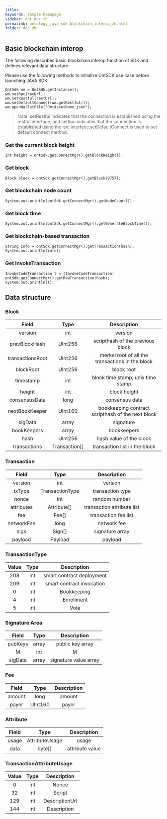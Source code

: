 ```yaml
---
title: 
keywords: sample homepage
sidebar: ont_doc_zh
permalink: ontology_java_sdk_blockchain_interop_zh.html
folder: doc_zh
---
```



## Basic blockchain interop

The following describes basic blockchain interop function of SDK and defines relevant data structure.

Please use the following methods to initialize OntSDK use case before launching JAVA SDK.

```
OntSdk wm = OntSdk.getInstance();
wm.setRpc(rpcUrl);
wm.setRestful(restUrl);
wm.setDefaultConnect(wm.getRestful());
wm.openWalletFile("OntAssetDemo.json");
```

> Note: setRestful indicates that the connection is established using the restful interface, and setRpc indicates that the connection is established using the rpc interface,setDefaultConnect is used to set default connect method. 

### Get the current block height

```
int height = ontSdk.getConnectMgr().getBlockHeight();
```

### Get block

```
Block block = ontSdk.getConnectMgr().getBlock(9757);
```



### Get blockchain node count

```
System.out.println(ontSdk.getConnectMgr().getNodeCount());
```

### Get block time

```
System.out.println(ontSdk.getConnectMgr().getGenerateBlockTime());
```

### Get blockchain-based transaction

```
String info = ontSdk.getConnectMgr().getTransaction(hash);
System.out.println(info);
```
### Get InvokeTransaction 

```
InvokeCodeTransaction t = (InvokeCodeTransaction) ontSdk.getConnectMgr().getRawTransaction(hash);
System.out.println(t);
```

## Data structure

### Block

| Field     |     Type |   Description   | 
| :--------------: | :--------:| :------: |
|    version|   int|  version  |
|    prevBlockHash|   UInt256|  scripthash of the previous block|
|    transactionsRoot|   UInt256|  merkel root of all the transactions in the block|
|    blockRoot|   UInt256| block root|
|    timestamp|   int| block time stamp, unix time stamp|
|    height|   int|  block height |
|    consensusData|   long |  consensus data |
|    nextBookKeeper|   UInt160 |  bookkeeping contract scripthash of the next block |
|    sigData|   array|  signature |
|    bookKeepers|   array|  bookkeepers |
|    hash|   UInt256 |  hash value of the block |
|    transactions|   Transaction[] |  transaction list in the block |


### Transaction

| Field     |     Type |   Description   | 
| :--------------: | :--------:| :------: |
|    version|   int|  version  |
|    txType|   TransactionType|transaction type|
|    nonce|   int |  random number|
|    attributes|   Attribute[]|  transaction attribute list |
|    fee|   Fee[] |  transaction fee list |
|    networkFee|   long| network fee  |
|    sigs|   Sign[]|   signature array  |
|    payload| Payload |  payload  |




### TransactionType

| Value     |     Type |   Description   | 
| :--------------: | :--------:| :------: |
|    208|   int |  smart contract deployment |
|    209|   int | smart contract invocation |
|      0|   int |        Bookkeeping  |
|      4|   int |     Enrollment       |
|      5|   int |     Vote |

### Signature Area

| Field     |     Type |   Description   | 
| :--------------: | :--------:| :------: |
|    pubKeys|   array |  public key array|
|    M|   int | M |
|    sigData|   array | signature value array |


### Fee

| Field     |     Type |   Description   | 
| :--------------: | :--------:| :------: |
|    amount|   long|  amount|
|    payer|   UInt160 | payer |

### Attribute

| Field    |     Type |   Description   | 
| :--------------: | :--------:| :------: |
|    usage |   AttributeUsage |  usage|
|    data|   byte[] | attribute value |


### TransactionAttributeUsage

| Value     |     Type |   Description   | 
| :--------------: | :--------:| :------: |
|    0|   int|  Nonce|
|    32|   int | Script |
|    129|   int | DescriptionUrl |
|    144|   int | Description |